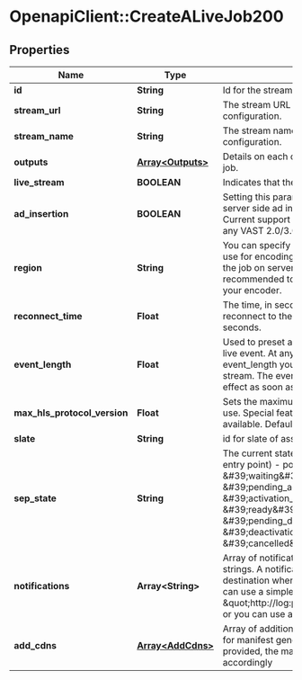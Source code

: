 # OpenapiClient::CreateALiveJob200

## Properties
Name | Type | Description | Notes
------------ | ------------- | ------------- | -------------
**id** | **String** | Id for the stream. | 
**stream_url** | **String** | The stream URL to add to your encoder configuration. | 
**stream_name** | **String** | The stream name to add to your encoder configuration. | 
**outputs** | [**Array&lt;Outputs&gt;**](Outputs.md) | Details on each output rendition of the Live job. | 
**live_stream** | **BOOLEAN** | Indicates that the job is a live streaming job. | 
**ad_insertion** | **BOOLEAN** | Setting this parameter to true will enable server side ad insertion (SSAI) on the job. Current support includes, DFP, Freewheel, or any VAST 2.0/3.0 ad tags. | 
**region** | **String** | You can specify an Amazon AWS region to use for encoding a job and we will process the job on servers in the region specified. It’s recommended to use the region closest to your encoder. | 
**reconnect_time** | **Float** | The time, in seconds, to wait for a stream to reconnect to the encoder. Default is set to 30 seconds. | 
**event_length** | **Float** | Used to preset and define an end time for the live event. At any point within the specified event_length you may reconnect to your stream. The event_length setting goes into effect as soon as streaming begins. | 
**max_hls_protocol_version** | **Float** | Sets the maximum HLS protocol version to use. Special features will be used as available. Default is 3. | 
**slate** | **String** | id for slate of assets to be included | 
**sep_state** | **String** | The current state of the job&amp;#39;s SEP (static entry point) - possible values: &amp;#39;waiting&amp;#39; &amp;#39;pending_activation&amp;#39;, &amp;#39;activation_in_progress&amp;#39;, &amp;#39;ready&amp;#39;, &amp;#39;pending_deactivation&amp;#39;, &amp;#39;deactivation_in_progress&amp;#39;, &amp;#39;cancelled&amp;#39;, &amp;#39;finished&amp;#39; | 
**notifications** | **Array&lt;String&gt;** | Array of notification destination objects or strings.  A notification will be sent to the destination when selected event occurs. You can use a simple string with a url: &amp;quot;http://log:pass@httpbin.org/post&amp;quot;, or you can use an object. | 
**add_cdns** | [**Array&lt;AddCdns&gt;**](AddCdns.md) | Array of additional CDN providers to be used for manifest generation. For each CDN provided, the manifest will be prepended accordingly | 


